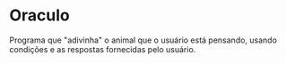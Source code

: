 # Oraculo
 Programa que "adivinha" o animal que o usuário está pensando, usando condições e as respostas fornecidas pelo usuário.

